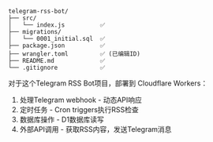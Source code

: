 ```
telegram-rss-bot/
├── src/
│   └── index.js          ✅
├── migrations/
│   └── 0001_initial.sql  ✅
├── package.json          ✅
├── wrangler.toml         ✅ (已编辑ID)
├── README.md             ✅
└── .gitignore            ✅
```
对于这个Telegram RSS Bot项目，部署到 Cloudflare Workers：

1. 处理Telegram webhook - 动态API响应
2. 定时任务 - Cron triggers执行RSS检查
3. 数据库操作 - D1数据库读写
4. 外部API调用 - 获取RSS内容，发送Telegram消息
